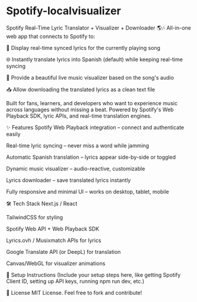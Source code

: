 # Spotify-localvisualizer
Spotify Real-Time Lyric Translator + Visualizer + Downloader 🌎🎶
All-in-one web app that connects to Spotify to:

🎤 Display real-time synced lyrics for the currently playing song

🌐 Instantly translate lyrics into Spanish (default) while keeping real-time syncing

🎨 Provide a beautiful live music visualizer based on the song's audio

📥 Allow downloading the translated lyrics as a clean text file

Built for fans, learners, and developers who want to experience music across languages without missing a beat.
Powered by Spotify's Web Playback SDK, lyric APIs, and real-time translation engines.

✨ Features
Spotify Web Playback integration – connect and authenticate easily

Real-time lyric syncing – never miss a word while jamming

Automatic Spanish translation – lyrics appear side-by-side or toggled

Dynamic music visualizer – audio-reactive, customizable

Lyrics downloader – save translated lyrics instantly

Fully responsive and minimal UI – works on desktop, tablet, mobile

🛠 Tech Stack
Next.js / React

TailwindCSS for styling

Spotify Web API + Web Playback SDK

Lyrics.ovh / Musixmatch APIs for lyrics

Google Translate API (or DeepL) for translation

Canvas/WebGL for visualizer animations

🚀 Setup Instructions
(Include your setup steps here, like getting Spotify Client ID, setting up API keys, running npm run dev, etc.)

📜 License
MIT License. Feel free to fork and contribute!
